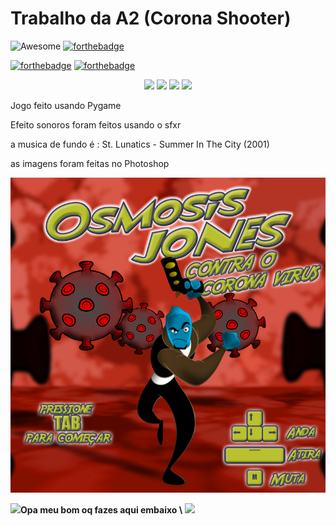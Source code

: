 # Trabalho da A2 (Corona Shooter) 
![Awesome](https://cdn.rawgit.com/sindresorhus/awesome/d7305f38d29fed78fa85652e3a63e154dd8e8829/media/badge.svg) [![forthebadge](https://forthebadge.com/images/badges/works-on-my-machine.svg)](https://forthebadge.com)


[![forthebadge](http://forthebadge.com/images/badges/made-with-python.svg)](http://forthebadge.com)  [![forthebadge](https://forthebadge.com/images/badges/0-percent-optimized.svg)](https://forthebadge.com)

<p align="center">
  
  <img src='https://img.shields.io/github/languages/code-size/Luigivbm/Corona-Shooter' />
  
  <img src='https://img.shields.io/github/last-commit/Luigivbm/Corona-Shooter' />

  <img src='https://img.shields.io/github/forks/Luigivbm/Corona-Shooter?style=social' />

  <img src='https://img.shields.io/github/stars/Luigivbm/Corona-Shooter?style=social' />


  </a>
</p>


Jogo feito usando Pygame 


Efeito sonoros foram feitos usando o sfxr


a musica de fundo é : St. Lunatics - Summer In The City (2001)


as imagens foram feitas no Photoshop







![image](https://github.com/Luigivbm/Corona-Shooter/blob/main/img/intro.png?raw=true)








[<img align="left" height="150px" src="https://i.postimg.cc/c4MC9HfC/173149-F5-3-F57-40-C7-9496-7-BEDCDF4-B1-A9.png">](https://www.beautifyconverter.com/steganographic-decoder.php)  
<h4 style="margin-top: 0px; padding-top: 0px;">Opa meu bom oq fazes aqui embaixo \ <img src='https://img.shields.io/reddit/subreddit-subscribers/porramauricio?style=social' />

</h4>
